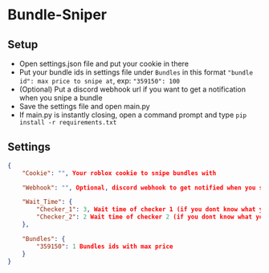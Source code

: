 # Bundle-Sniper
## Setup
- Open settings.json file and put your cookie in there
- Put your bundle ids in settings file under `Bundles` in this format `"bundle id": max price to snipe at`, exp: `"359150": 100`
- (Optional) Put a discord webhook url if you want to get a notification when you snipe a bundle
- Save the settings file and open main.py
- If main.py is instantly closing, open a command prompt and type `pip install -r requirements.txt`

## Settings
```json
{
    "Cookie": "", Your roblox cookie to snipe bundles with

    "Webhook": "", Optional, discord webhook to get notified when you snipe a bundle

    "Wait_Time": {
        "Checker_1": 3, Wait time of checker 1 (if you dont know what your doing dont touch these)
        "Checker_2": 2 Wait time of checker 2 (if you dont know what your doing dont touch these)
    },

    "Bundles": {
        "359150": 1 Bundles ids with max price
    }
}
```
